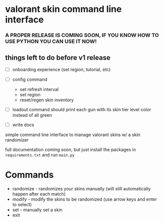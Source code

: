 # valorant skin command line interface
### A PROPER RELEASE IS COMING SOON, IF YOU KNOW HOW TO USE PYTHON YOU CAN USE IT NOW!

## things left to do before v1 release
- [ ] onboarding experience (set region, tutorial, etc)
- [ ] config command
  - set refresh interval 
  - set region
  - reset/regen skin inventory
- [ ] loadout command should print each gun with its skin tier level color instead of all green
- [ ] write docs


simple command line interface to manage valorant skins w/ a skin randomizer

full documentation coming soon, but just install the packages in `requirements.txt` and run `main.py`

# Commands
- randomize - randomizes your skins manually (will still automatically happen after each match)
- modify - modify the skins to be randomized (use arrow keys and enter to select)
- set - manually set a skin
- exit


